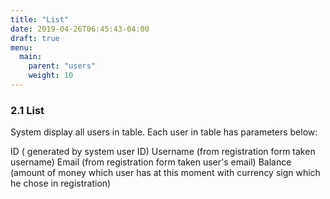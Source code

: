 ```yaml
---
title: "List"
date: 2019-04-26T06:45:43-04:00
draft: true
menu:
  main:
    parent: "users"
    weight: 10
---
```


### 2.1 List

System display all users in table. Each user in table has parameters below:

ID ( generated by system user ID)
Username (from registration form taken username)
Email (from registration form taken user's email)
Balance (amount of money which user has at this moment with currency sign which he chose in registration)
